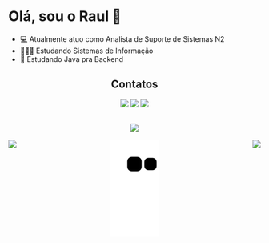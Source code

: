 # Olá, sou o Raul 👋

- 💻 Atualmente atuo como Analista de Suporte de Sistemas N2
- 👨🏽‍💻 Estudando Sistemas de Informação
- 🌱 Estudando Java pra Backend


<h2 align="center">
  Contatos
  </h2>
<div align="center">
  <a href="mailto:raulcesar.sm@gmail.com"><img src="https://img.shields.io/badge/Gmail-D14836?style=for-the-badge&logo=gmail&logoColor=white" target="_blank"></a>
  <a href="https://www.linkedin.com/in/raulcesar/" target="_blank"><img src="https://img.shields.io/badge/LinkedIn-0077B5?style=for-the-badge&logo=linkedin&logoColor=white" target="_blank"></a>   
  <a href="https://discord.com/channels/@me/1089204803571286047"><img src="https://img.shields.io/badge/Discord-7289DA?style=for-the-badge&logo=discord&logoColor=white" target="_blank"></a>
</div>

##

<p align="center">
  <a href="https://skillicons.dev">
    <img src="https://skillicons.dev/icons?i=java,git,github,postman,azure,linux" />
  </a>
</p>

<img align="left" height="150cm" src="https://github-readme-stats-sigma-five.vercel.app/api/top-langs/username=RaulMafra&layout=compact&hide_title=true&hide_border=true&border_radius=10&bg_color=141321&title_color=D83B7D&text_color=fff&card_width=245">
<img align="right" height="150cm" src="https://github-readme-stats-sigma-five.vercel.app/api?username=RaulMafra&show_icons=true&hide_title=true&layout=compact&hide_border=true&border_radius=10&bg_color=141321&title_color=fff&text_color=fff&icon_color=3178C6&ring_color=3178C6&card_width=245">


<div align="center">

![Snake animation](https://github.com/RaulMafra/RaulMafra/blob/output/github-contribution-grid-snake.svg)

</div>
